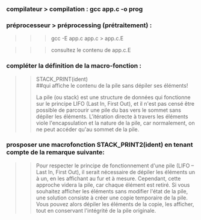 ### compilateur > compilation  : gcc app.c -o prog

### préprocesseur > préprocessing (prétraitement) : 
>>> gcc -E app.c app.c > app.c.E

>>> consultez le contenu de app.c.E

### compléter la définition de la macro-fonction :
>> STACK_PRINT(ident) \
##qui affiche le contenu de la pile sans dépiler ses éléments!
>> 
>> La pile (ou stack) est une structure de données qui fonctionne sur le principe LIFO (Last In, First Out), et il n'est pas censé être possible de parcourir une pile du bas vers le sommet sans dépiler les éléments. L'itération directe à travers les éléments viole l'encapsulation et la nature de la pile, car normalement, on ne peut accéder qu'au sommet de la pile.

### prosposer une macrofonction STACK_PRINT2(ident) en tenant compte de la remarque suivante: 

>> Pour respecter le principe de fonctionnement d'une pile (LIFO – Last In, First Out), il serait nécessaire de dépiler les éléments un à un, en les affichant au fur et à mesure. Cependant, cette approche videra la pile, car chaque élément est retiré.
>> Si vous souhaitez afficher les éléments sans modifier l'état de la pile, une solution consiste à créer une copie temporaire de la pile. Vous pouvez alors dépiler les éléments de la copie, les afficher, tout en
>> conservant l'intégrité de la pile originale.  
